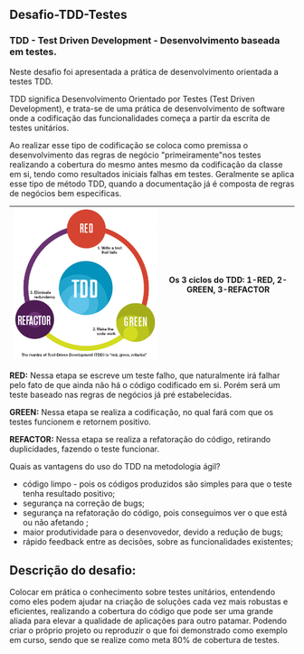 ## Desafio-TDD-Testes

### TDD - Test Driven Development - Desenvolvimento baseada em testes.

Neste desafio foi apresentada a prática de desenvolvimento orientada a testes TDD.

TDD significa Desenvolvimento Orientado por Testes (Test Driven Development), e trata-se de uma prática de desenvolvimento de software onde a codificação das funcionalidades começa a partir da escrita de testes unitários. 

Ao realizar esse tipo de codificação se coloca como premissa o desenvolvimento das regras de negócio "primeiramente"nos testes realizando a cobertura do mesmo antes mesmo da codificação da classe em si, tendo como resultados iniciais falhas em testes. Geralmente se aplica esse tipo de método TDD, quando a documentação já é composta de regras de negócios bem especificas.


| ![Imagem diagrama TDD](/Github/tdd-img.gif) | **Os 3 ciclos do TDD:**  1-RED, 2-GREEN, 3-REFACTOR |
| --- | --- |

**RED:** Nessa etapa se escreve um teste falho, que naturalmente irá falhar pelo fato de que ainda não há o código codificado em si. Porém será um teste baseado nas regras de negócios já pré estabelecidas.

**GREEN:** Nessa etapa se realiza a codificação, no qual fará com que os testes funcionem e retornem positivo.

**REFACTOR:** Nessa etapa se realiza a refatoração do código, retirando duplicidades, fazendo o teste funcionar.

Quais as vantagens do uso do TDD na metodologia ágil?

* código limpo -  pois os códigos produzidos são simples para que o teste tenha resultado positivo;
* segurança na correção de bugs;
* segurança na refatoração do código, pois conseguimos ver o que está ou não afetando ;
* maior produtividade para o desenvovedor, devido a redução de bugs;
* rápido feedback entre as decisões, sobre as funcionalidades existentes;

## Descrição do desafio: 
Colocar em prática o conhecimento sobre testes unitários, entendendo como eles podem ajudar na criação de soluções cada vez mais robustas e eficientes, realizando a cobertura do código que pode ser uma grande aliada para elevar a qualidade de aplicações para outro patamar.
Podendo criar o próprio projeto ou reproduzir o que foi demonstrado como exemplo em curso, sendo que se realize como meta 80% de cobertura de testes.






